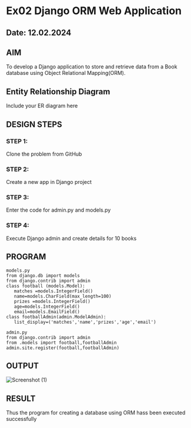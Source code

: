 # Ex02 Django ORM Web Application
## Date: 12.02.2024

## AIM
To develop a Django application to store and retrieve data from a Book database using Object Relational Mapping(ORM).

## Entity Relationship Diagram

Include your ER diagram here

## DESIGN STEPS

### STEP 1:
Clone the problem from GitHub

### STEP 2:
Create a new app in Django project

### STEP 3:
Enter the code for admin.py and models.py

### STEP 4:
Execute Django admin and create details for 10 books

## PROGRAM
```
models.py
from django.db import models
from django.contrib import admin
class football (models.Model):
   matches =models.IntegerField()
   name=models.CharField(max_length=100)
   prizes =models.IntegerField()
   age=models.IntegerField()
   email=models.EmailField()
class footballAdmin(admin.ModelAdmin):
   list_display=('matches','name','prizes','age','email')

admin.py
from django.contrib import admin
from .models import football,footballAdmin
admin.site.register(football,footballAdmin)
```

## OUTPUT
![Screenshot (1)](https://github.com/samsonsamuel02/ex2/assets/147018611/a0655db5-7a8e-43b1-b394-1ed1a47be41b)





## RESULT
Thus the program for creating a database using ORM hass been executed successfully
